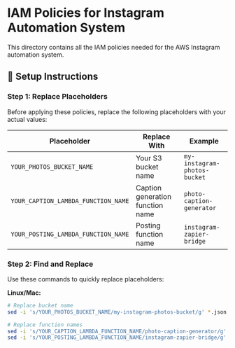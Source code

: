 # IAM Policies for Instagram Automation System

This directory contains all the IAM policies needed for the AWS Instagram automation system.

## 🔧 Setup Instructions

### Step 1: Replace Placeholders

Before applying these policies, replace the following placeholders with your actual values:

| Placeholder | Replace With | Example |
|-------------|--------------|---------|
| `YOUR_PHOTOS_BUCKET_NAME` | Your S3 bucket name | `my-instagram-photos-bucket` |
| `YOUR_CAPTION_LAMBDA_FUNCTION_NAME` | Caption generation function name | `photo-caption-generator` |
| `YOUR_POSTING_LAMBDA_FUNCTION_NAME` | Posting function name | `instagram-zapier-bridge` |

### Step 2: Find and Replace

Use these commands to quickly replace placeholders:

**Linux/Mac:**
```bash
# Replace bucket name
sed -i 's/YOUR_PHOTOS_BUCKET_NAME/my-instagram-photos-bucket/g' *.json

# Replace function names
sed -i 's/YOUR_CAPTION_LAMBDA_FUNCTION_NAME/photo-caption-generator/g' *.json
sed -i 's/YOUR_POSTING_LAMBDA_FUNCTION_NAME/instagram-zapier-bridge/g' *.json
